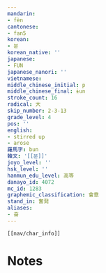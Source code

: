 ```yaml
---
mandarin:
- fèn
cantonese:
- fan5
korean:
- 분
korean_native: ''
japanese:
- FUN
japanese_nanori: ''
vietnamese:
middle_chinese_initial: p
middle_chinese_final: ɨun
stroke_count: 16
radical: 大
skip_number: 2-3-13
grade_level: 4
pos: ''
english:
- stirred up
- arose
羅馬字: bun
韓文: '[[분]]'
joyo_level: ''
hsk_level: ''
hanmun_edu_level: 高等
danayo_id: 4072
mc_id: 1283
graphemic_classification: 會意
stand_in: 奮発
aliases:
- 奋
---
```

```meta-bind-embed
[[nav/char_info]]
```

# Notes
